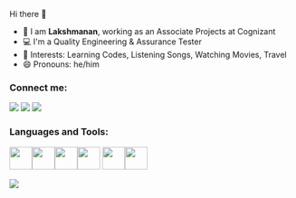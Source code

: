 Hi there 👋

* 👀 I am **Lakshmanan**, working as an Associate Projects at Cognizant
* 💻 I'm a Quality Engineering & Assurance Tester
* 💞 Interests: Learning Codes, Listening Songs, Watching Movies, Travel
* 😄 Pronouns: he/him

### Connect me:

[![](https://img.shields.io/badge/GitHub-100000?style=for-the-badge&logo=github&logoColor=white)](https://github.com/laksh2022)
[![](https://img.shields.io/badge/linkedin-%230077B5.svg?style=for-the-badge&logo=linkedin)](https://www.linkedin.com/in/lakshmanancontact96)
[![](https://img.shields.io/badge/Twitter-1DA1F2?style=for-the-badge&logo=twitter&logoColor=white)](https://twitter.com/lax_Spartan2)

### Languages and Tools:

<img height=40 src="https://cdn.jsdelivr.net/gh/devicons/devicon/icons/java/java-original.svg"/><img height=40 src="https://cdn.jsdelivr.net/gh/devicons/devicon/icons/git/git-plain.svg"/><img height=40 src="https://cdn.jsdelivr.net/gh/devicons/devicon/icons/github/github-original.svg"/><img height=40 src="https://cdn.jsdelivr.net/gh/devicons/devicon/icons/cucumber/cucumber-plain.svg" /> <img height=40 src="https://cdn.jsdelivr.net/gh/devicons/devicon/icons/jira/jira-original-wordmark.svg" /><img height=40 src="https://cdn.jsdelivr.net/gh/devicons/devicon/icons/selenium/selenium-original.svg" />

<img src="https://github-readme-stats.vercel.app/api?username=laksh2022&show_icons=true"/>
          
          
                    
          
         
          
